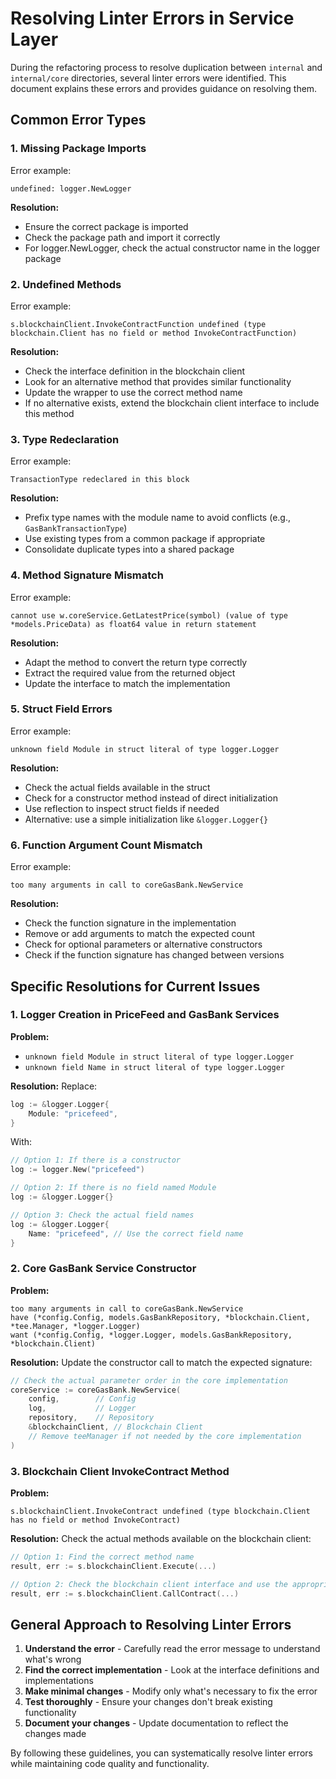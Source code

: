 # Resolving Linter Errors in Service Layer

During the refactoring process to resolve duplication between `internal` and `internal/core` directories, several linter errors were identified. This document explains these errors and provides guidance on resolving them.

## Common Error Types

### 1. Missing Package Imports

Error example:
```
undefined: logger.NewLogger
```

**Resolution:**
- Ensure the correct package is imported
- Check the package path and import it correctly
- For logger.NewLogger, check the actual constructor name in the logger package

### 2. Undefined Methods

Error example:
```
s.blockchainClient.InvokeContractFunction undefined (type blockchain.Client has no field or method InvokeContractFunction)
```

**Resolution:**
- Check the interface definition in the blockchain client
- Look for an alternative method that provides similar functionality
- Update the wrapper to use the correct method name
- If no alternative exists, extend the blockchain client interface to include this method

### 3. Type Redeclaration

Error example:
```
TransactionType redeclared in this block
```

**Resolution:**
- Prefix type names with the module name to avoid conflicts (e.g., `GasBankTransactionType`)
- Use existing types from a common package if appropriate
- Consolidate duplicate types into a shared package

### 4. Method Signature Mismatch

Error example:
```
cannot use w.coreService.GetLatestPrice(symbol) (value of type *models.PriceData) as float64 value in return statement
```

**Resolution:**
- Adapt the method to convert the return type correctly
- Extract the required value from the returned object
- Update the interface to match the implementation

### 5. Struct Field Errors

Error example:
```
unknown field Module in struct literal of type logger.Logger
```

**Resolution:**
- Check the actual fields available in the struct
- Check for a constructor method instead of direct initialization
- Use reflection to inspect struct fields if needed
- Alternative: use a simple initialization like `&logger.Logger{}`

### 6. Function Argument Count Mismatch

Error example:
```
too many arguments in call to coreGasBank.NewService
```

**Resolution:**
- Check the function signature in the implementation
- Remove or add arguments to match the expected count
- Check for optional parameters or alternative constructors
- Check if the function signature has changed between versions

## Specific Resolutions for Current Issues

### 1. Logger Creation in PriceFeed and GasBank Services

**Problem:** 
- `unknown field Module in struct literal of type logger.Logger`
- `unknown field Name in struct literal of type logger.Logger`

**Resolution:**
Replace:
```go
log := &logger.Logger{
    Module: "pricefeed",
}
```

With:
```go
// Option 1: If there is a constructor
log := logger.New("pricefeed")

// Option 2: If there is no field named Module
log := &logger.Logger{}

// Option 3: Check the actual field names
log := &logger.Logger{
    Name: "pricefeed", // Use the correct field name
}
```

### 2. Core GasBank Service Constructor

**Problem:**
```
too many arguments in call to coreGasBank.NewService
have (*config.Config, models.GasBankRepository, *blockchain.Client, *tee.Manager, *logger.Logger)
want (*config.Config, *logger.Logger, models.GasBankRepository, *blockchain.Client)
```

**Resolution:**
Update the constructor call to match the expected signature:

```go
// Check the actual parameter order in the core implementation
coreService := coreGasBank.NewService(
    config,        // Config
    log,           // Logger
    repository,    // Repository
    &blockchainClient, // Blockchain Client
    // Remove teeManager if not needed by the core implementation
)
```

### 3. Blockchain Client InvokeContract Method

**Problem:**
```
s.blockchainClient.InvokeContract undefined (type blockchain.Client has no field or method InvokeContract)
```

**Resolution:**
Check the actual methods available on the blockchain client:

```go
// Option 1: Find the correct method name
result, err := s.blockchainClient.Execute(...)

// Option 2: Check the blockchain client interface and use the appropriate method
result, err := s.blockchainClient.CallContract(...)
```

## General Approach to Resolving Linter Errors

1. **Understand the error** - Carefully read the error message to understand what's wrong
2. **Find the correct implementation** - Look at the interface definitions and implementations
3. **Make minimal changes** - Modify only what's necessary to fix the error
4. **Test thoroughly** - Ensure your changes don't break existing functionality
5. **Document your changes** - Update documentation to reflect the changes made

By following these guidelines, you can systematically resolve linter errors while maintaining code quality and functionality.